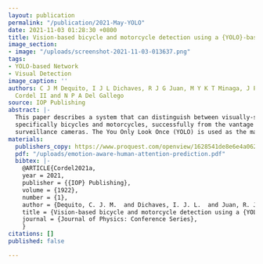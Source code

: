 ```yaml
---
layout: publication
permalink: "/publication/2021-May-YOLO"
date: 2021-11-03 01:28:30 +0800
title: Vision-based bicycle and motorcycle detection using a {YOLO}-based Network
image_section:
- image: "/uploads/screenshot-2021-11-03-013637.png"
tags:
- YOLO-based Network
- Visual Detection
image_caption: ''
authors: C J M Dequito, I J L Dichaves, R J G Juan, M Y K T Minaga, J P Ilao, M O
  Cordel II and N P A Del Gallego
source: IOP Publishing
abstract: |-
  This paper describes a system that can distinguish between visually-similar objects,
  specifically bicycles and motorcycles, successfully from the vantage point of traffic
  surveillance cameras. The You Only Look Once (YOLO) is used as the main framework in this research due to its speed performance among various machine learning models and methods evaluated. We built a dataset consisting of motorcycle and bicycle images from different CCTV footage for this project. CCTV footage may vary on the angle of view from the object, image resolution, and ambient environment settings. Using this dataset, we trained YOLOv3-based models, and their performances were compared to the vanilla version of YOLOv3 and other pre-trained models. Four (4) models were trained and compared; the best-performing model is shown to be associated with a dataset with properly labeled data (i.e., marking every instance of the object of interest) and having the most number of instances in the training and testing set.
materials:
  publishers_copy: https://www.proquest.com/openview/1628541de8e6e4a062ee3788a0fdb026/1?pq-origsite=gscholar&cbl=4998668
  pdf: "/uploads/emotion-aware-human-attention-prediction.pdf"
  bibtex: |-
    @ARTICLE{Cordel2021a,
    year = 2021,
    publisher = {{IOP} Publishing},
    volume = {1922},
    number = {1},
    author = {Dequito, C. J. M.  and Dichaves, I. J. L.  and Juan, R. J. G. and Miyanaga, M. Y. K. T. and Ilao, J. P. and Cordel, M. O. and Del Gallego, N. P. A.},
    title = {Vision-based bicycle and motorcycle detection using a {YOLO}-based Network},
    journal = {Journal of Physics: Conference Series},
    }
citations: []
published: false

---
```

